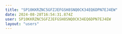```yaml
---
title: "SP10KKRZNC5GFZJEFGSH8SNQ0CK34EQ6DPN7EJ4EW"
date: 2024-08-28T16:54:31.874Z
user: SP10KKRZNC5GFZJEFGSH8SNQ0CK34EQ6DPN7EJ4EW
layout: "users"
---
```

    